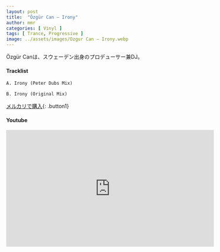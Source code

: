 ```yaml
---
layout: post
title:  "Özgür Can – Irony"
author: mmr
categories: [ Vinyl ]
tags: [ Trance, Progressive ]
image: ../assets/images/Ozgur Can – Irony.webp
---
```


Özgür Canは、スウェーデン出身のプロデューサー兼DJ。

#### Tracklist
```md
A. Irony (Peter Dubs Mix)

B. Irony (Original Mix)
```

[メルカリで購入](https://jp.mercari.com/item/m44499781183?afid=6142608987){: .button1}

#### Youtube
<iframe width="560" height="315" src="https://www.youtube.com/embed/-g7TT2elO7c?si=ZvB91f5pxwmed0UF" title="YouTube video player" frameborder="0" allow="accelerometer; autoplay; clipboard-write; encrypted-media; gyroscope; picture-in-picture; web-share" referrerpolicy="strict-origin-when-cross-origin" allowfullscreen></iframe>